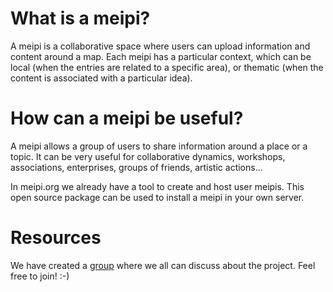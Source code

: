 # What is a meipi? #

A meipi is a collaborative space where users can upload information and content around a map. Each meipi has a particular context, which can be local (when the entries are related to a specific area), or thematic (when the content is associated with a particular idea).

# How can a meipi be useful? #

A meipi allows a group of users to share information around a place or a topic. It can be very useful for collaborative dynamics, workshops, associations, enterprises, groups of friends, artistic actions...

In meipi.org we already have a tool to create and host user meipis. This open source package can be used to install a meipi in your own server.

# Resources #

We have created a [group](http://groups.google.es/group/meipi) where we all can discuss about the project. Feel free to join! :-)